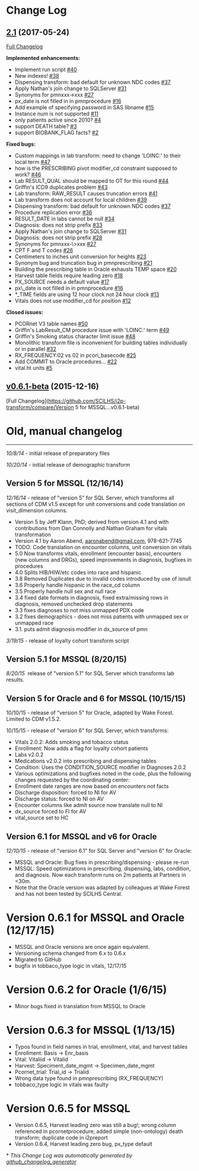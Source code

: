 # Change Log

## [2.1](https://github.com/SCILHS/i2p-transform/tree/2.1) (2017-05-24)
[Full Changelog](https://github.com/SCILHS/i2p-transform/compare/v0.6.1-beta...2.1)

**Implemented enhancements:**

- Implement run script [\#40](https://github.com/SCILHS/i2p-transform/issues/40)
- New indexes! [\#38](https://github.com/SCILHS/i2p-transform/issues/38)
- Dispensing transform: bad default for unknown NDC codes [\#37](https://github.com/SCILHS/i2p-transform/issues/37)
- Apply Nathan's join change to SQLServer [\#31](https://github.com/SCILHS/i2p-transform/issues/31)
- Synonyms for pmnxxx-\>xxx [\#27](https://github.com/SCILHS/i2p-transform/issues/27)
- px\_date is not filled in in pmnprocedure [\#16](https://github.com/SCILHS/i2p-transform/issues/16)
- Add example of specifying password in SAS libname [\#15](https://github.com/SCILHS/i2p-transform/issues/15)
- Instance num is not supported [\#11](https://github.com/SCILHS/i2p-transform/issues/11)
- only patients active since 2010? [\#4](https://github.com/SCILHS/i2p-transform/issues/4)
- support DEATH table? [\#3](https://github.com/SCILHS/i2p-transform/issues/3)
- support BIOBANK\_FLAG facts? [\#2](https://github.com/SCILHS/i2p-transform/issues/2)

**Fixed bugs:**

- Custom mappings in lab transform: need to change 'LOINC:' to their local term [\#47](https://github.com/SCILHS/i2p-transform/issues/47)
- how is the PRESCRIBING pivot modifier\_cd constraint supposed to work? [\#46](https://github.com/SCILHS/i2p-transform/issues/46)
- Lab RESULT\_QUAL should be mapped to OT for this round [\#44](https://github.com/SCILHS/i2p-transform/issues/44)
- Griffin's ICD9 duplicates problem [\#43](https://github.com/SCILHS/i2p-transform/issues/43)
- Lab transform: RAW\_RESULT causes truncation errors [\#41](https://github.com/SCILHS/i2p-transform/issues/41)
- Lab transform does not account for local children [\#39](https://github.com/SCILHS/i2p-transform/issues/39)
- Dispensing transform: bad default for unknown NDC codes [\#37](https://github.com/SCILHS/i2p-transform/issues/37)
- Procedure replication error [\#36](https://github.com/SCILHS/i2p-transform/issues/36)
- RESULT\_DATE in labs cannot be null [\#34](https://github.com/SCILHS/i2p-transform/issues/34)
- Diagnosis: does not strip prefix [\#33](https://github.com/SCILHS/i2p-transform/issues/33)
- Apply Nathan's join change to SQLServer [\#31](https://github.com/SCILHS/i2p-transform/issues/31)
- Diagnosis: does not strip prefix [\#28](https://github.com/SCILHS/i2p-transform/issues/28)
- Synonyms for pmnxxx-\\>xxx [\#27](https://github.com/SCILHS/i2p-transform/issues/27)
- CPT F and T codes [\#26](https://github.com/SCILHS/i2p-transform/issues/26)
- Centimeters to inches unit conversion for heights [\#23](https://github.com/SCILHS/i2p-transform/issues/23)
- Synonym bug and truncation bug in pmnprescribing [\#21](https://github.com/SCILHS/i2p-transform/issues/21)
- Building the prescribing table in Oracle exhausts TEMP space [\#20](https://github.com/SCILHS/i2p-transform/issues/20)
- Harvest table fields require leading zero [\#18](https://github.com/SCILHS/i2p-transform/issues/18)
- PX\_SOURCE needs a default value  [\#17](https://github.com/SCILHS/i2p-transform/issues/17)
- px\\_date is not filled in in pmnprocedure [\#16](https://github.com/SCILHS/i2p-transform/issues/16)
- \*\_TIME fields are using 12 hour clock not 24 hour clock [\#13](https://github.com/SCILHS/i2p-transform/issues/13)
- Vitals does not use modifier\_cd for position [\#12](https://github.com/SCILHS/i2p-transform/issues/12)

**Closed issues:**

- PCORnet V3 table names [\#50](https://github.com/SCILHS/i2p-transform/issues/50)
- Griffin's LabResult\_CM procedure issue with 'LOINC:' term [\#49](https://github.com/SCILHS/i2p-transform/issues/49)
- Griffin's Smoking status character limit issue [\#48](https://github.com/SCILHS/i2p-transform/issues/48)
- Monolithic transform file is inconvenient for building tables individually or in parallel [\#32](https://github.com/SCILHS/i2p-transform/issues/32)
- RX\_FREQUENCY:02 vs 02 in pcori\_basecode [\#25](https://github.com/SCILHS/i2p-transform/issues/25)
- Add COMMIT to Oracle procedures... [\#22](https://github.com/SCILHS/i2p-transform/issues/22)
- vital.ht units [\#5](https://github.com/SCILHS/i2p-transform/issues/5)

## [v0.6.1-beta](https://github.com/SCILHS/i2p-transform/tree/v0.6.1-beta) (2015-12-16)
[Full Changelog](https://github.com/SCILHS/i2p-transform/compare/Version 5 for MSSQL...v0.6.1-beta)

# Old, manual changelog
---------
*10/8/14* - initial release of preparatory files

*10/20/14* - initial release of demographic transform

## Version 5 for MSSQL (12/16/14)

*12/16/14* - release of "version 5" for SQL Server, which transforms all sections of CDM v1.5 except for unit conversions and code translation on visit_dimension columns.  

- Version 5 by Jeff Klann, PhD; derived from version 4.1 and with contributions from Dan Connolly and Nathan Graham for vitals transformation
- Version 4.1 by Aaron Abend, aaronabend@gmail.com, 978-621-7745
- TODO: Code translation on encounter columns, unit conversion on vitals
- 5.0 Now transforms vitals, enrollment (encounter basis), encounters (new columns and DRGs), speed improvements in diagnosis, bugfixes in procedures
- 4.0 Splits HIB/HIW/etc codes into race and hispanic 
- 3.8 Removed Duplicates due to invalid codes introduced by use of isnull
- 3.6 Properly handle hispanic in the race_cd column
- 3.5 Properly handle null sex and null race 
- 3.4 fixed date formats in diagnosis, fixed extra/missing rows in diagnosis, removed unchecked drop statements
- 3.3 fixes diagnoses to not miss unmapped PDX code
- 3.2 fixes demographics - does not miss patients with unmapped sex or unmapped race
- 3.1. puts admit diagnosis modifier in dx_source of pmn

*3/19/15* - release of loyalty cohort transform script

## Version 5.1 for MSSQL (8/20/15)

*8/20/15* ­ release of "version 5.1" for SQL Server which transforms lab results.

## Version 5 for Oracle and 6 for MSSQL (10/15/15)

10/10/15 - release of "version 5" for Oracle, adapted by Wake Forest. Limited to CDM v1.5.2.

10/15/15 - release of "version 6" for SQL Server, which transforms:

- Vitals 2.0.2: Adds smoking and tobacco status
- Enrollment: Now adds a flag for loyalty cohort patients
- Labs v2.0.2
- Medications v2.0.2 into prescribing and dispensing tables
- Condition: Uses the CONDITION_SOURCE modifier in Diagnoses 2.0.2
- Various optimizations and bugfixes noted in the code, plus the following changes requested by the coordinating center:
 - Enrollment date ranges are now based on encounters not facts
 - Discharge disposition: forced to NI for AV
 - Discharge status: forced to NI on AV
 - Encounter columns like admit source now translate null to NI
 - dx_source forced to FI for AV
 - vital_source set to HC

## Version 6.1 for MSSQL and v6 for Oracle

*12/10/15* - release of "version 6.1" for SQL Server and "version 6" for Oracle:

- MSSQL and Oracle: Bug fixes in prescribing/dispensing - please re-run
- MSSQL: Speed optimizations in prescribing, dispensing, labs, condition, and diagnosis. Now each transform runs on 2m patients at Partners in <30m.
- Note that the Oracle version was adapted by colleagues at Wake Forest and has not been tested by SCILHS Central.

# Version 0.6.1 for MSSQL and Oracle (12/17/15)

- MSSQL and Oracle versions are once again equivalent. 
- Versioning schema changed from 6.x to 0.6.x
- Migrated to GitHub
- bugfix in tobbaco_type logic in vitals, 12/17/15

# Version 0.6.2 for Oracle (1/6/15)

- Minor bugs fixed in translation from MSSQL to Oracle

# Version 0.6.3 for MSSQL (1/13/15)

- Typos found in field names in trial, enrollment, vital, and harvest tables 
 - Enrollment:	Basis	-> Enr_basis
 - Vital:	Vitaliid	-> Vitalid
 - Harvest:	Speciment_date_mgmt	-> Specimen_date_mgmt
 - Pcornet_trial:	Trial_id ->	Trialid
- Wrong data type found in pmnprescribing (RX_FREQUENCY)
- tobbaco_type logic in vitals was faulty

# Version 0.6.5 for MSSQL

- Version 0.6.5, Harvest leading zero was still a bug!; wrong column referenced in pcornetprocedure; added simple (non-ontology) death transform; duplicate code in i2preport
- Version 0.6.4, Harvest leading zero bug, px_type default


\* *This Change Log was automatically generated by [github_changelog_generator](https://github.com/skywinder/Github-Changelog-Generator)*